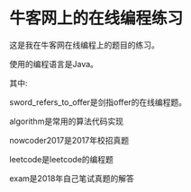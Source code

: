 # 牛客网上的在线编程练习

这是我在牛客网在线编程上的题目的练习。

使用的编程语言是Java。

其中:

sword_refers_to_offer是剑指offer的在线编程题。

algorithm是常用的算法代码实现

nowcoder2017是2017年校招真题

leetcode是leetcode的编程题

exam是2018年自己笔试真题的解答